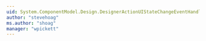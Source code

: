 ```yaml
---
uid: System.ComponentModel.Design.DesignerActionUIStateChangeEventHandler
author: "stevehoag"
ms.author: "shoag"
manager: "wpickett"
---
```

